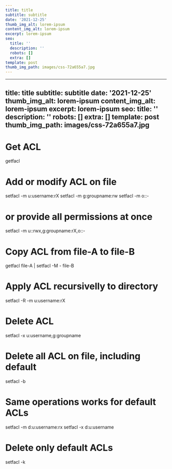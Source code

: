 ```yaml
---
title: title
subtitle: subtitle
date: '2021-12-25'
thumb_img_alt: lorem-ipsum
content_img_alt: lorem-ipsum
excerpt: lorem-ipsum
seo:
  title: ''
  description: ''
  robots: []
  extra: []
template: post
thumb_img_path: images/css-72a655a7.jpg
---
```

---
title: title
subtitle: subtitle
date: '2021-12-25'
thumb_img_alt: lorem-ipsum
content_img_alt: lorem-ipsum
excerpt: lorem-ipsum
seo:
  title: ''
  description: ''
  robots: []
  extra: []
template: post
thumb_img_path: images/css-72a655a7.jpg
---
# Get ACL

getfacl <file>

# Add or modify ACL on file

setfacl -m u:username:rX <file>
setfacl -m g:groupname:rw <file>
setfacl -m o::- <file>

# or provide all permissions at once

setfacl -m u::rwx,g:groupname:rX,o::- <file>

# Copy ACL from file-A to file-B

getfacl file-A | setfacl -M - file-B

# Apply ACL recursivelly to directory

setfacl -R -m u:username:rX <directory>

# Delete ACL

setfacl -x u:username,g:groupname <file>

# Delete all ACL on file, including default

setfacl -b <file>

# Same operations works for default ACLs

setfacl -m d:u:username:rx <directory>
setfacl -x d:u:username <directory>

# Delete only default ACLs

setfacl -k <directory>
